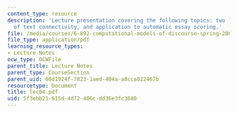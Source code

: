 ```yaml
---
content_type: resource
description: 'Lecture presentation covering the following topics: two linguistic theories
  of text connectivity, and application to automatic essay scoring.'
file: /media/courses/6-892-computational-models-of-discourse-spring-2004/5f3ebb21615d4d72406cdd36e3fc3680_lec04.pdf
file_type: application/pdf
learning_resource_types:
- Lecture Notes
ocw_type: OCWFile
parent_title: Lecture Notes
parent_type: CourseSection
parent_uid: 60d1924f-7823-1aed-404a-a8cca822467b
resourcetype: Document
title: lec04.pdf
uid: 5f3ebb21-615d-4d72-406c-dd36e3fc3680
---
```

